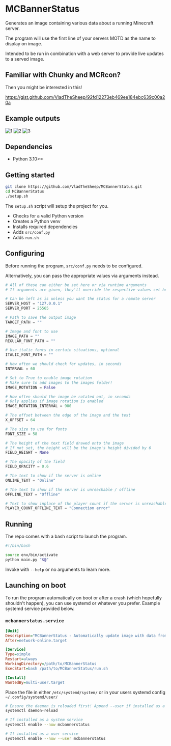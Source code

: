 # MCBannerStatus

Generates an image containing various data about a running Minecraft server.

The program will use the first line of your servers MOTD as the name to display on image.

Intended to be run in combination with a web server to provide live updates to a served image.

## Familiar with Chunky and MCRcon?

Then you might be interested in this!

https://gist.github.com/VladTheSheep/92fd12273eb469ee184ebc639c00a20a

## Example outputs

![1](https://user-images.githubusercontent.com/6963524/192139657-cc096c36-b3c4-481e-b0bb-9e2470e02120.png)
![2](https://user-images.githubusercontent.com/6963524/192139697-6f392719-030d-44ec-a69c-3df56f2a758d.png)
![3](https://user-images.githubusercontent.com/6963524/192139741-918b4ce0-2745-4867-a299-3d908163f593.png)

## Dependencies

- Python 3.10>=

## Getting started

```Bash
git clone https://github.com/VladTheSheep/MCBannerStatus.git
cd MCBannerStatus
./setup.sh
```

The `setup.sh` script will setup the project for you.

- Checks for a valid Python version
- Creates a Python venv
- Installs required dependencies
- Adds `src/conf.py`
- Adds `run.sh`

## Configuring

Before running the program, `src/conf.py` needs to be configured.

Alternatively, you can pass the appropriate values via arguments instead.

```Python
# All of these can either be set here or via runtime arguments
# If arguments are given, they'll override the respective values set here

# Can be left as is unless you want the status for a remote server
SERVER_HOST = "127.0.0.1"
SERVER_PORT = 25565

# Path to save the output image
TARGET_PATH = ""

# Image and font to use
IMAGE_PATH = ""
REGULAR_FONT_PATH = ""

# Use italic fonts in certain situations, optional
ITALIC_FONT_PATH = ""

# How often we should check for updates, in seconds
INTERVAL = 60

# Set to True to enable image rotation
# Make sure to add images to the images folder!
IMAGE_ROTATION = False

# How often should the image be rotated out, in seconds
# Only applies if image rotation is enabled
IMAGE_ROTATION_INTERVAL = 900

# The offset between the edge of the image and the text
X_OFFSET = 64

# The size to use for fonts
FONT_SIZE = 58

# The height of the text field drawed onto the image
# If not set, the height will be the image's height divided by 6
FIELD_HEIGHT = None

# The opacity of the field
FIELD_OPACITY = 0.6

# The text to show if the server is online
ONLINE_TEXT = "Online"

# The text to show if the server is unreachable / offline
OFFLINE_TEXT = "Offline"

# Text to show inplace of the player count if the server is unreachable / offline
PLAYER_COUNT_OFFLINE_TEXT = "Connection error"


```

## Running

The repo comes with a bash script to launch the program.

```Bash
#!/bin/bash

source env/bin/activate
python main.py "$@"
```

Invoke with `--help` or no arguments to learn more.

## Launching on boot

To run the program automatically on boot or after a crash (which hopefully shouldn't happen), you can use systemd or whatever you prefer. Example systemd service provided below.

### `mcbannerstatus.service`

```ini
[Unit]
Description="MCBannerStatus - Automatically update image with data from MC server"
After=network-online.target

[Service]
Type=simple
Restart=always
WorkingDirectory=/path/to/MCBannerStatus
ExecStart=bash /path/to/MCBannerStatus/run.sh

[Install]
WantedBy=multi-user.target
```

Place the file in either `/etc/systemd/system/` or in your users systemd config `~/.config/systemd/user/`

```Bash
# Ensure the daemon is reloaded first! Append --user if installed as a user service
systemctl daemon-reload

# If installed as a system service
systemctl enable --now mcbannerstatus

# If installed as a user service
systemctl enable --now --user mcbannerstatus
```
